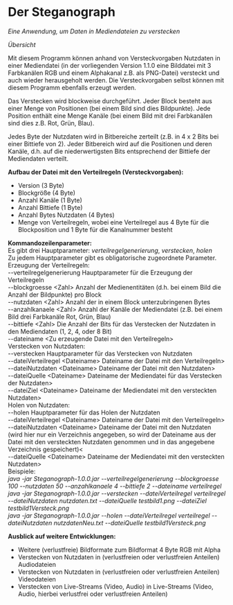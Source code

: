 <h1>Der Steganograph</h1>

*Eine Anwendung, um Daten in Mediendateien zu verstecken*

*Übersicht*

Mit diesem Programm können anhand von Versteckvorgaben Nutzdaten in einer Mediendatei (in der vorliegenden Version 1.1.0 eine Bilddatei mit 3 Farbkanälen RGB und einem Alphakanal z.B. als PNG-Datei) versteckt und auch wieder herausgeholt werden.
Die Versteckvorgaben selbst können mit diesem Programm ebenfalls erzeugt werden.

Das Verstecken wird blockweise durchgeführt. Jeder Block besteht aus einer Menge von Positionen (bei einem Bild sind dies Bildpunkte).
Jede Position enthält eine Menge Kanäle (bei einem Bild mit drei Farbkanälen sind dies z.B. Rot, Grün, Blau).

Jedes Byte der Nutzdaten wird in Bitbereiche zerteilt (z.B. in 4 x 2 Bits bei einer Bittiefe von 2). Jeder Bitbereich wird auf die Positionen und deren Kanäle, d.h. auf die niederwertigsten Bits entsprechend der Bittiefe der Mediendaten verteilt.

<b>Aufbau der Datei mit den Verteilregeln (Versteckvorgaben):</b>
<ul>
<li>Version (3 Byte)</li>
<li>Blockgröße (4 Byte)</li>
<li>Anzahl Kanäle (1 Byte)</li>
<li>Anzahl Bittiefe (1 Byte)</li>
<li>Anzahl Bytes Nutzdaten (4 Bytes)</li>
<li>Menge von Verteilregeln, wobei eine Verteilregel aus 4 Byte für die Blockposition und 1 Byte für die Kanalnummer besteht</li>
</ul>

<b>Kommandozeilenparameter:</b><br>
Es gibt drei Hauptparameter: <i>verteilregelgenerierung</i>, <i>verstecken</i>, <i>holen</i><br>
Zu jedem Hauptparameter gibt es obligatorische zugeordnete Parameter.<br>
Erzeugung der Verteilregeln:<br>
--verteilregelgenerierung Hauptparameter für die Erzeugung der Verteilregeln<br>
--blockgroesse \<Zahl\> Anzahl der Medienentitäten (d.h. bei einem Bild die Anzahl der Bildpunkte) pro Block<br>
--nutzdaten \<Zahl\> Anzahl der in einem Block unterzubringenen Bytes<br>
--anzahlkanaele \<Zahl\> Anzahl der Kanäle der Mediendatei (z.B. bei einem Bild drei Farbkanäle Rot, Grün, Blau)<br>
--bittiefe \<Zahl\> Die Anzahl der Bits für das Verstecken der Nutzdaten in den Mediendaten (1, 2, 4, oder 8 Bit)<br>
--dateiname \<Zu erzeugende Datei mit den Verteilregeln\><br>
Verstecken von Nutzdaten:<br>
--verstecken Hauptparameter für das Verstecken von Nutzdaten<br>
--dateiVerteilregel \<Dateiname\> Dateiname der Datei mit den Verteilregeln><br>
--dateiNutzdaten \<Dateiname\> Dateiname der Datei mit den Nutzdaten><br>
--dateiQuelle \<Dateiname\> Dateiname der Mediendatei für das Verstecken der Nutzdaten><br>
--dateiZiel \<Dateiname\> Dateiname der Mediendatei mit den versteckten Nutzdaten><br>
Holen von Nutzdaten:<br>
--holen Hauptparameter für das Holen der Nutzdaten<br>
--dateiVerteilregel \<Dateiname\> Dateiname der Datei mit den Verteilregeln><br>
--dateiNutzdaten \<Dateiname\> Dateiname der Datei mit den Nutzdaten (wird hier nur ein Verzeichnis angegeben, so wird der Dateiname aus der Datei mit den versteckten Nutzdaten genommen und in das angegebene Verzeichnis gespeichert)<<br>
--dateiQuelle \<Dateiname\> Dateiname der Mediendatei mit den versteckten Nutzdaten><br>
Beispiele:<br>
<i>java -jar Steganograph-1.0.0.jar --verteilregelgenerierung --blockgroesse 100 --nutzdaten 50  --anzahlkanaele 4 --bittiefe 2 --dateiname verteilregel</i><br>
<i>java -jar Steganograph-1.0.0.jar --verstecken --dateiVerteilregel verteilregel --dateiNutzdaten nutzdaten.txt --dateiQuelle testbild1.png --dateiZiel testbild1Versteck.png</i><br>
<i>java -jar Steganograph-1.0.0.jar --holen --dateiVerteilregel verteilregel --dateiNutzdaten nutzdatenNeu.txt --dateiQuelle testbild1Versteck.png</i><br>

<b>Ausblick auf weitere Entwicklungen:</b>
<ul>
<li>Weitere (verlustfreie) Bildformate zum Bildformat 4 Byte RGB mit Alpha</li>
<li>Verstecken von Nutzdaten in (verlustfreien oder verlustfreien Anteilen) Audiodateien</li>
<li>Verstecken von Nutzdaten in (verlustfreien oder verlustfreien Anteilen) Videodateien</li>
<li>Verstecken von Live-Streams (Video, Audio) in Live-Streams (Video, Audio, hierbei verlustfrei oder verlustfreien Anteilen)</li>
</ul>

